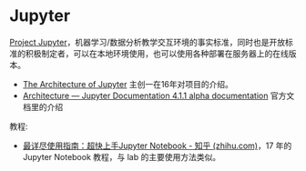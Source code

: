Jupyter
===

[Project Jupyter](https://jupyter.org/)，机器学习/数据分析教学交互环境的事实标准，同时也是开放标准的积极制定者，可以在本地环境使用，也可以使用各种部署在服务器上的在线版本。

- [The Architecture of Jupyter](http://scisoftdays.org/pdf/2016_slides/perez.pdf) 主创一在16年对项目的介绍。
- [Architecture — Jupyter Documentation 4.1.1 alpha documentation](https://jupyter.readthedocs.io/en/latest/projects/architecture/content-architecture.html) 官方文档里的介绍

教程:
- [最详尽使用指南：超快上手Jupyter Notebook - 知乎 (zhihu.com)](https://zhuanlan.zhihu.com/p/32320214#tocbar-i39bnu)，17 年的 Jupyter Notebook 教程，与 lab 的主要使用方法类似。
